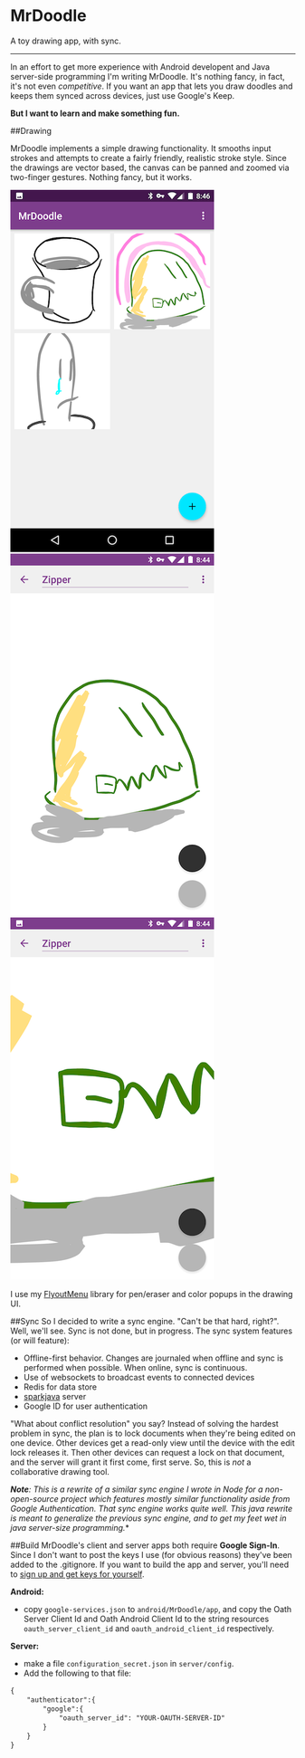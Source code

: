 # MrDoodle
A toy drawing app, with sync.

---

In an effort to get more experience with Android developent and Java server-side programming I'm writing MrDoodle. It's nothing fancy, in fact, it's not even *competitive*. If you want an app that lets you draw doodles and keeps them synced across devices, just use Google's Keep.

**But I want to learn and make something fun.**

##Drawing

MrDoodle implements a simple drawing functionality. It smooths input strokes and attempts to create a fairly friendly, realistic stroke style. Since the drawings are vector based, the canvas can be panned and zoomed via two-finger gestures. Nothing fancy, but it works.

![MrDoodle](readme-assets/mrdoodle-grid.png)
![MrDoodle](readme-assets/mrdoodle-doodle.png)
![MrDoodle](readme-assets/mrdoodle-doodle-zoomed.png)

I use my [FlyoutMenu](https://github.com/ShamylZakariya/FlyoutMenus) library for pen/eraser and color popups in the drawing UI.

##Sync
So I decided to write a sync engine. "Can't be that hard, right?". Well, we'll see. Sync is not done, but in progress. The sync system features (or will feature):

- Offline-first behavior. Changes are journaled when offline and sync is performed when possible. When online, sync is continuous.
- Use of websockets to broadcast events to connected devices
- Redis for data store
- [sparkjava](http://sparkjava.com/) server
- Google ID for user authentication

"What about conflict resolution" you say? Instead of solving the hardest problem in sync, the plan is to lock documents when they're being edited on one device. Other devices get a read-only view until the device with the edit lock releases it. Then other devices can request a lock on that document, and the server will grant it first come, first serve. So, this is *not* a collaborative drawing tool.

***Note**: This is a rewrite of a similar sync engine I wrote in Node for a non-open-source project which features mostly similar functionality aside from Google Authentication. That sync engine works quite well. This java rewrite is meant to generalize the previous sync engine, and to get my feet wet in java server-size programming.**

##Build
MrDoodle's client and server apps both require **Google Sign-In**. Since I don't want to post the keys I use (for obvious reasons) they've been added to the .gitignore. If you want to build the app and server, you'll need to [sign up and get keys for yourself](https://developers.google.com/identity/sign-in/android/start).

**Android:**

- copy `google-services.json` to `android/MrDoodle/app`, and copy the Oath Server Client Id and Oath Android Client Id to the string resources `oauth_server_client_id` and `oauth_android_client_id` respectively.

**Server:**

- make a file `configuration_secret.json` in `server/config`.
- Add the following to that file:
```
{
	"authenticator":{
		"google":{
			"oauth_server_id": "YOUR-OAUTH-SERVER-ID"
		}
	}
}
```